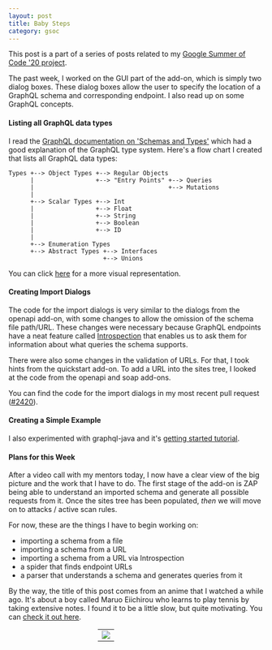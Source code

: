 ```yaml
---
layout: post
title: Baby Steps
category: gsoc
---
```


This post is a part of a series of posts related to my [Google Summer of Code '20 project](/gsoc). 

The past week, I worked on the GUI part of the add-on, which is simply two dialog boxes. These dialog boxes allow the user to specify the location of a GraphQL schema and corresponding endpoint. I also read up on some GraphQL concepts.

#### Listing all GraphQL data types
I read the [GraphQL documentation on 'Schemas and Types'](https://graphql.org/learn/schema/) which had a good explanation of the GraphQL type system. Here's a flow chart I created that lists all GraphQL data types:
```
Types +--> Object Types +--> Regular Objects
      |                 +--> "Entry Points" +--> Queries
      |                                     +--> Mutations
      |
      +--> Scalar Types +--> Int
      |                 +--> Float
      |                 +--> String
      |                 +--> Boolean
      |                 +--> ID
      |               
      +--> Enumeration Types
      +--> Abstract Types +--> Interfaces
                          +--> Unions
```
You can click [here](/assets/images/gsoc-week2-types.png) for a more visual representation.

#### Creating Import Dialogs
The code for the import dialogs is very similar to the dialogs from the openapi add-on, with some changes to allow the omission of the schema file path/URL. These changes were necessary because GraphQL endpoints have a neat feature called [Introspection](https://graphql.org/learn/introspection/) that enables us to ask them for information about what queries the schema supports. 

There were also some changes in the validation of URLs. For that, I took hints from the quickstart add-on. To add a URL into the sites tree, I looked at the code from the openapi and soap add-ons.

You can find the code for the import dialogs in my most recent pull request ([#2420](https://github.com/zaproxy/zap-extensions/pull/2420)).


#### Creating a Simple Example
I also experimented with graphql-java and it's [getting started tutorial](https://www.graphql-java.com/documentation/v15/getting-started/).

#### Plans for this Week
After a video call with my mentors today, I now have a clear view of the big picture and the work that I have to do. The first stage of the add-on is ZAP being able to understand an imported schema and generate all possible requests from it. Once the sites tree has been populated, _then_ we will move on to attacks / active scan rules. 

For now, these are the things I have to begin working on: 
- importing a schema from a file
- importing a schema from a URL
- importing a schema from a URL via Introspection
- a spider that finds endpoint URLs
- a parser that understands a schema and generates queries from it

By the way, the title of this post comes from an anime that I watched a while ago. It's about a boy called Maruo Eiichirou who learns to play tennis by taking extensive notes. I found it to be a little slow, but quite motivating. You can [check it out here](https://myanimelist.net/anime/21185/Baby_Steps).

<center>
<table style="table-layout: auto; width: 30%;">
<tbody>
<tr><td align="center">
<img src="/assets/images/gsoc-week2-baby-steps.jpg">
</td></tr>
</tbody>
</table>
</center>
